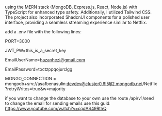 using the MERN stack (MongoDB, Express.js, React, Node.js) with TypeScript for enhanced type safety.
Additionally, I utilized Tailwind CSS.
The project also incorporated ShadcnUI components for a polished user interface, providing a seamless streaming experience similar to Netflix. 

add a .env file with the following lines:

PORT=3000

JWT_PW=this_is_a_secret_key

EmailUserName=hazanhezi@gmail.com

EmailPassword=toctzppqojurclgg

MONGO_CONNECTION = mongodb+srv://asafbenasulin:devdev@cluster0.6l5ljl2.mongodb.net/Netflix?retryWrites=true&w=majority

if you want to change the database to your own use the route /api/v1/seed
to change the email for sending emails use this guid: https://www.youtube.com/watch?v=cqdAS49RthQ
